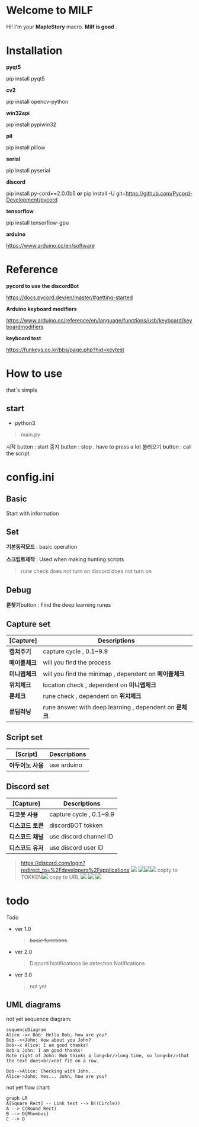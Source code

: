 # Welcome to MILF

Hi! I'm your  **MapleStory** macro. 
 **Milf is good** .


# Installation

**pyqt5**

pip install pyqt5

**cv2**

pip install opencv-python

**win32api**

pip install pypiwin32

**pil**

pip install pillow

**serial**

pip install pyserial

**discord**

pip install py-cord==2.0.0b5 **or** pip install -U git+https://github.com/Pycord-Development/pycord

**tensorflow**

pip install tensorflow-gpu

**arduino**

https://www.arduino.cc/en/software


# Reference

**pycord to use the discordBot**

https://docs.pycord.dev/en/master/#getting-started

 **Arduino keyboard modifiers**
 
https://www.arduino.cc/reference/en/language/functions/usb/keyboard/keyboardmodifiers

**keyboard test**

https://funkeys.co.kr/bbs/page.php?hid=keytest

# How to use

that`s simple

## start
- python3
> main.py

시작 button : start
중지 button : stop , have to press a lot
불러오기 button : call the script

# config.ini

## Basic

Start with information


## Set

**기본동작모드** : basic operation

**스크립트제작** : Used when making hunting scripts
>rune check does not turn on
>discord does not turn on

## Debug

**룬찾기**button : Find the deep learning runes

## Capture set

| [Capture]  | Descriptions  |
|--|--|
| **캡쳐주기** | capture cycle , 0.1~9.9 |
| **메이플체크** | will you find the process |
| **미니맵체크**  | will you find the minimap  , dependent on **메이플체크** |
| **위치체크**  | location check , dependent on **미니맵체크** |
| **룬체크** | rune check , dependent on **위치체크** |
| **룬딥러닝** | rune answer with deep learning , dependent on **룬체크**  |


## Script set

| [Script]  | Descriptions  |
|--|--|
| **아두이노 사용** | use arduino |

## Discord set
| [Capture]  | Descriptions  |
|--|--|
| **디코봇 사용** | capture cycle , 0.1~9.9 |
| **디스코드 토큰** | discordBOT tokken |
| **디스코드 채널** | use discord channel ID |
| **디스코드 유저**  | use discord user ID |


>https://discord.com/login?redirect_to=%2Fdevelopers%2Fapplications
![](https://blog.kakaocdn.net/dn/cpmPMG/btrhKsmI6jA/BPfla461JqD2m4oqT1sTj0/img.webp)
>![](https://blog.kakaocdn.net/dn/C8Wml/btrhOG4viaJ/ObVfRfAZh3sMK5ZeaIr9VK/img.webp)![](https://blog.kakaocdn.net/dn/bIxFW0/btrhLSrXBSg/TUZIKNbqTDtcKvxAmUd5g0/img.webp)![](https://blog.kakaocdn.net/dn/t6Yst/btrhN3sfwBB/sKy8qZ2LKe17LTfNXssqjk/img.webp)
>copty to TOKKEN![](https://blog.kakaocdn.net/dn/dQS0Z3/btrhMJOqYTq/v6Nd5t1rwF9akHaC4tKMBk/img.webp)
>copy to URL
>![](https://blog.kakaocdn.net/dn/bW7LSI/btrhOIab8hw/ajFrwbfrlKqAKObhUZnYzk/img.webp)
>![](https://blog.kakaocdn.net/dn/blDB9w/btrqM4w40Su/SC7VKeOVSnKTD46lCQNK40/img.png)
>![](https://blog.kakaocdn.net/dn/Q4WMV/btrqR0NW20m/GAbM040w1vQKMws1ouRYzK/img.png)



# todo

Todo

- ver 1.0  
	> ~~basic functions~~
- ver 2.0
	> Discord Notifications
	> lie detection Notifications
- ver 3.0
	> not yet




## UML diagrams

not yet sequence diagram:

```mermaid
sequenceDiagram
Alice ->> Bob: Hello Bob, how are you?
Bob-->>John: How about you John?
Bob--x Alice: I am good thanks!
Bob-x John: I am good thanks!
Note right of John: Bob thinks a long<br/>long time, so long<br/>that the text does<br/>not fit on a row.

Bob-->Alice: Checking with John...
Alice->John: Yes... John, how are you?
```

not yet flow chart:

```mermaid
graph LR
A[Square Rect] -- Link text --> B((Circle))
A --> C(Round Rect)
B --> D{Rhombus}
C --> D
```
